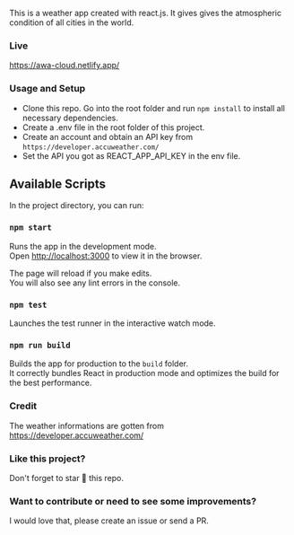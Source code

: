 This is a weather app created with react.js.
It gives gives the atmospheric condition of all cities in the world.

### Live

https://awa-cloud.netlify.app/

### Usage and Setup

-   Clone this repo. Go into the root folder and run `npm install` to install all necessary dependencies.
-   Create a .env file in the root folder of this project.
-   Create an account and obtain an API key from `https://developer.accuweather.com/`
-   Set the API you got as REACT_APP_API_KEY in the env file.

## Available Scripts

In the project directory, you can run:

### `npm start`

Runs the app in the development mode.<br>
Open [http://localhost:3000](http://localhost:3000) to view it in the browser.

The page will reload if you make edits.<br>
You will also see any lint errors in the console.

### `npm test`

Launches the test runner in the interactive watch mode.<br>

### `npm run build`

Builds the app for production to the `build` folder.<br>
It correctly bundles React in production mode and optimizes the build for the best performance.

### Credit

The weather informations are gotten from https://developer.accuweather.com/

### Like this project?

Don't forget to star :star2: this repo.

### Want to contribute or need to see some improvements?

I would love that, please create an issue or send a PR.
